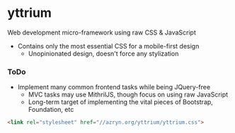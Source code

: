 # yttrium
Web development micro-framework using raw CSS & JavaScript
- Contains only the most essential CSS for a mobile-first design
  - Unopinionated design, doesn't force any stylization

### ToDo
- Implement many common frontend tasks while being JQuery-free
  - MVC tasks may use MithrilJS, though focus on using raw JavaScript
  - Long-term target of implementing the vital pieces of Bootstrap, Foundation, etc


```HTML
<link rel="stylesheet" href="//azryn.org/yttrium/yttrium.css">
```
